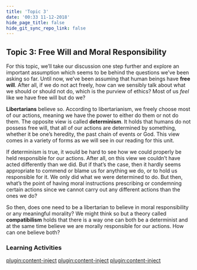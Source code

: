 ```yaml
---
title: 'Topic 3'
date: '00:33 11-12-2018'
hide_page_title: false
hide_git_sync_repo_link: false
---
```


Topic 3: Free Will and Moral Responsibility
--------------------------------------------

For this topic, we’ll take our discussion one step further and explore an important assumption which seems to be behind the questions we’ve been asking so far. Until now, we’ve been assuming that human beings have **free will**. After all, if we do not act freely, how can we sensibly talk about what we should or should not do, which is the purview of ethics? Most of us *feel* like we have free will but do we?

**Libertarians** believe so. According to libertarianism, we freely choose most of our actions, meaning we have the power to either do them or not do them. The opposite view is called **determinism**. It holds that humans do not possess free will, that all of our actions are determined by something, whether it be one’s heredity, the past chain of events or God. This view comes in a variety of forms as we will see in our reading for this unit.

If determinism is true, it would be hard to see how we could properly be held responsible for our actions. After all, on this view we couldn’t have acted differently than we did. But if that’s the case, then it hardly seems appropriate to commend or blame us for anything we do, or to hold us responsible for it. We only did what we were determined to do. But then, what’s the point of having moral instructions prescribing or condemning certain actions since we cannot carry out any different actions than the ones we do?

So then, does one need to be a libertarian to believe in moral responsibility or any meaningful morality? We might think so but a theory called **compatibilism** holds that there is a way one can both be a determinist and at the same time believe we are morally responsible for our actions. How can one believe both?

### Learning Activities

[plugin:content-inject](../_2-3)
[plugin:content-inject](../_2-4)
[plugin:content-inject](../_2-5)
